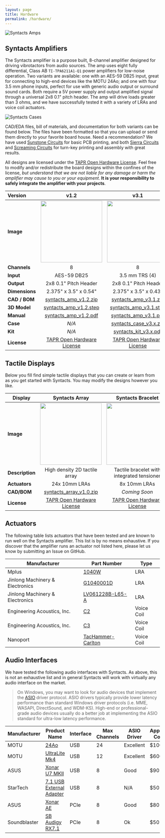 ```yaml
---
layout: page
title: Hardware
permalink: /hardware/
---
```


![Syntacts Amps](https://raw.githubusercontent.com/wiki/mahilab/Syntacts/images/syntacts_amps.png)

## Syntacts Amplifiers

The Syntacts amplifier is a purpose built, 8-channel amplifier designed for driving vibrotactors from audio sources. The amp uses eight fully differential, Class AB `TI-TPA6211A1-Q1` power amplifiers for low-noise operation. Two variants are available: one with an AES-59 DB25 input, great for connecting to high-end devices like the MOTU 24Ao; and one with four 3.5 mm phone inputs, perfect for use with generic audio output or surround sound cards. Both require a 5V power supply and output amplified signal through a universal 2x8 0.1" pitch header. The amp will drive loads greater than 3 ohms, and we have successfully tested it with a variety of LRAs and voice coil actuators.

![Syntacts Cases](https://raw.githubusercontent.com/wiki/mahilab/Syntacts/images/cases2.png)

CAD/EDA files, bill of materials, and documentation for both variants can be found below. The files have been formatted so that you can upload or send them directly to your favorite board house. Need a recommendation? We have used [Sunstone Circuits](https://www.sunstone.com/) for basic PCB printing, and both [Sierra Circuits](https://www.protoexpress.com/) and [Screaming Circuits](https://www.screamingcircuits.com/) for turn-key printing and assembly with great results.

All designs are licensed under the [TAPR Open Hardware License](https://tapr.org/the-tapr-open-hardware-license/). Feel free to modify and/or redistribute the board designs within the confines of the license, *but understand that we are not liable for any damage or harm the amplifier may cause to you or your equipment*. **It is your responsibility to safely integrate the amplifier with your projects**.  

|**Version**|**v1.2**|**v3.1**|
|:--|:-:|:-:|
|**Image**|<img src="https://raw.githubusercontent.com/wiki/mahilab/Syntacts/images/amps/v1.2.png" width="200">|<img src="https://raw.githubusercontent.com/wiki/mahilab/Syntacts/images/amps/v3.1.png" width="200">|
|**Channels**|8|8|
|**Input**|AES-59 DB25|3.5 mm TRS (4)|
|**Output**|2x8 0.1" Pitch Header|2x8 0.1" Pitch Header|
|**Dimensions**|2.375" x 3.5" x 0.54"|2.375" x 3.5" x 0.43"|
|**CAD / BOM**| [syntacts_amp_v1.2.zip](https://raw.githubusercontent.com/wiki/mahilab/Syntacts/amps/syntacts_amp_v1.2.zip) | [syntacts_amp_v3.1.zip](https://raw.githubusercontent.com/wiki/mahilab/Syntacts/amps/syntacts_amp_v3.1.zip) | 
|**3D Model**| [syntacts_amp_v1.2.step](https://raw.githubusercontent.com/wiki/mahilab/Syntacts/amps/syntacts_amp_v1.2.step) | [syntacts_amp_v3.1.step](https://raw.githubusercontent.com/wiki/mahilab/Syntacts/amps/syntacts_amp_v3.1.step) | 
|**Manual**| [syntacts_amp_v1.2.pdf](https://raw.githubusercontent.com/wiki/mahilab/Syntacts/amps/syntacts_amp_v1.2.pdf) | [syntacts_amp_v3.1.pdf](https://raw.githubusercontent.com/wiki/mahilab/Syntacts/amps/syntacts_amp_v3.1.pdf) | 
|**Case**| *N/A* | [syntacts_case_v3.x.zip](https://raw.githubusercontent.com/wiki/mahilab/Syntacts/amps/syntacts_case_v3.x.zip) | 
|**Kit**| *N/A* | [syntacts_kit_v3.x.pdf](https://raw.githubusercontent.com/wiki/mahilab/Syntacts/amps/syntacts_kit_v3.x.pdf) |
|**License**|[TAPR Open Hardware License](https://tapr.org/the-tapr-open-hardware-license/)|[TAPR Open Hardware License](https://tapr.org/the-tapr-open-hardware-license/)|

## Tactile Displays

Below you fill find simple tactile displays that you can create or learn from as you get started with Syntacts. You may modify the designs however you like.

|Display|Syntacts Array|Syntacts Bracelet|
|---|:-:|:-:|
|**Image**|<img src="https://raw.githubusercontent.com/wiki/mahilab/Syntacts/images/array.png" width="200">|<img src="https://raw.githubusercontent.com/wiki/mahilab/Syntacts/images/bracelet.png" width="200">|
|**Description**|High density 2D tactile array|Tactile bracelet with integrated tensioner|
|**Actuators**|24x 10mm LRAs|8x 10mm LRAs|
|**CAD/BOM**|[syntacts_array_v1.0.zip](https://raw.githubusercontent.com/wiki/mahilab/Syntacts/displays/syntacts_array_v1.0.zip)|*Coming Soon*|
|**License**|[TAPR Open Hardware License](https://tapr.org/the-tapr-open-hardware-license/)|[TAPR Open Hardware License](https://tapr.org/the-tapr-open-hardware-license/)|

## Actuators

The following table lists actuators that have been tested and are known to run well on the Syntacts amplifier. This list is by no means exhaustive. If you discover that the amplifier runs an actuator not listed here, please let us know by submitting an Issue on GitHub.

|Manufacturer|Part Number|Type|
|---|---|---|
|Mplus|[1040W](http://www.mpluskr.com/?page_id=200)|LRA|
|Jinlong Machinery & Electronics|[G1040001D](https://www.vibration-motor.com/coin-vibration-motors/coin-linear-resonant-actuators-lra/g1040003d)|LRA|
|Jinlong Machinery & Electronics|[LV061228B-L65-A](https://www.digikey.com/product-detail/en/jinlong-machinery-electronics-inc/LV061228B-L65-A/1670-1050-ND/7732325)|LRA|
|Engineering Acoustics, Inc.|[C2](https://www.eaiinfo.com/tactor-info)|Voice Coil|
|Engineering Acoustics, Inc.|[C3](https://www.eaiinfo.com/tactor-info)|Voice Coil|
|Nanoport|[TacHammer-Carlton](https://nanoport.io/haptics/)|Voice Coil|

## Audio Interfaces

We have tested the following audio interfaces with Syntacts. As above, this is not an exhaustive list and in general Syntacts will work with virtually any audio interface on the market. 

> On Windows, you may want to look for audio devices that implement the [ASIO](https://en.wikipedia.org/wiki/Audio_Stream_Input/Output) driver protocol. ASIO drivers typically provide lower latency performance than standard Windows driver protocols (i.e. MME, WASAPI, DirectSound, and WDM-KS). High-end or professional-grade audio devices usually do a better job at implementing the ASIO standard for ultra-low latency performance. 

|Manufacturer|Product Name|Interface|Max Channels|ASIO Driver|Approx. Cost|
|---|---|---|---|---|---|
|MOTU|[24Ao](https://motu.com/products/avb/24ai-24ao)|USB|24|Excellent|$1000|
|MOTU|[UltraLite Mk4](https://motu.com/products/proaudio/ultralite-mk4)|USB|12|Excellent|$600|
|ASUS|[Xonar U7 MKII](https://www.asus.com/us/Sound-Cards/Xonar-U7-MKII/)|USB|8|Good|$90|
|StarTech|[7.1 USB External Adapter](https://www.startech.com/Cards-Adapters/Sound/USB-Audio/USB-7-Channel-Audio-Adapter-with-SPDIF~ICUSBAUDIO7D)|USB|8|N/A|$50|
|ASUS|[Xonar AE](https://www.asus.com/Sound-Cards/Xonar-AE/)|PCIe|8|Good|$80|
|Soundblaster|[SB Audigy RX7.1](https://us.creative.com/p/sound-blaster/sound-blaster-audigy-rx)|PCIe|8|Ok|$50|
